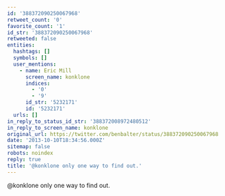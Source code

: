```yaml
---
id: '388372090250067968'
retweet_count: '0'
favorite_count: '1'
id_str: '388372090250067968'
retweeted: false
entities:
  hashtags: []
  symbols: []
  user_mentions:
    - name: Eric Mill
      screen_name: konklone
      indices:
        - '0'
        - '9'
      id_str: '5232171'
      id: '5232171'
  urls: []
in_reply_to_status_id_str: '388372008972480512'
in_reply_to_screen_name: konklone
original_url: https://twitter.com/benbalter/status/388372090250067968
date: '2013-10-10T18:34:56.000Z'
sitemap: false
robots: noindex
reply: true
title: '@konklone only one way to find out.'
---
```


@konklone only one way to find out.